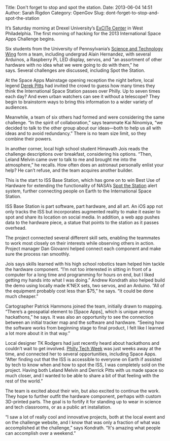 Title: Don't forget to stop and spot the station. 
Date: 2013-06-04 14:51
Author: Sarah Rigdon
Category: OpenGov
Slug: dont-forget-to-stop-and-spot-the-station

It’s Saturday morning at Drexel University’s [ExCITe Center][] in West
Philadelphia. The first morning of hacking for the 2013 International
Space Apps Challenge begins.

Six students from the University of Pennsylvania’s [Science and
Technology Wing][] form a team, including undergrad Alain
Hernandez, with several Arduinos, a Raspberry Pi, LED display, servos,
and "an assortment of other hardware with no idea what we were going to
do with them," he says. Several challenges are discussed, including Spot
the Station.

At the Space Apps Mainstage opening reception the night before, local
legend [Derek Pitts][] had invited the crowd to guess how many times
they think the International Space Station passes over Philly. Up to
seven times each day? And even urban watchers can see it without a
telescope? They begin to brainstorm ways to bring this information to a
wider variety of audiences.

Meanwhile, a team of six others had formed and were considering the same
challenge. “In the spirit of collaboration,” says teammate
Kai Ninomiya, “we decided to talk to the other group about our
ideas—both to help us all with ideas and to avoid redundancy.” There is
no team size limit, so they combine their powers.

In another corner, local high school student Himavath Jois reads the
challenge descriptions over breakfast, considering his options. “Then,
Leland Melvin came over to talk to me and brought me into the
atmosphere,” he recalls. How often does an astronaut personally enlist
your help? He can’t refuse, and the team acquires another builder.

This is the start to ISS Base Station, which has gone on to win Best Use
of Hardware for extending the functionality of NASA’s [Spot the
Station][] alert system, further connecting people on Earth to the
International Space Station.

ISS Base Station is part software, part hardware, and all art. An iOS
app not only tracks the ISS but incorporates augmented reality to make
it easier to spot and share its location on social media. In addition, a
web app pushes data to the hardware piece, a statue that points to the
station as it passes overhead.

The project connected several different skill sets, enabling the
teammates to work most closely on their interests while observing others
in action. Project manager Dan Giovanni helped connect each component
and make sure the process ran smoothly.

Jois says skills learned with his high school robotics team helped him
tackle the hardware component. “I’m not too interested in sitting in
front of a computer for a long time and programming for hours on end,
but I liked getting my hands into what I was doing.” Andrew Kondrath
also helped build the demo using locally made K’NEX sets, two servos,
and an Arduino. “All of the equipment probably cost less than \$75,” he
says. “It could be done much cheaper.”

Cartographer Patrick Hammons joined the team, initially drawn to
mapping. “There’s a geospatial element to [Space Apps], which is unique
among hackathons,” he says. It was also an opportunity to see the
connection between an initial tracker map and the software and hardware.
“Seeing how the software works from beginning stage to final product, I
felt like I learned a lot more about it in that way.”

Local designer TK Rodgers had just recently heard about hackathons and
couldn’t wait to get involved. [Philly Tech Week][] was just weeks away
at the time, and connected her to several opportunities, including Space
Apps. “After finding out that the ISS is accessible to everyone on Earth
if assisted by tech to know when and how to spot the ISS, I was
completely sold on the project. Having both Leland Melvin and Derrick
Pitts with us made space so much closer, and I wanted to be able to
share a bit of that feeling with the rest of the world.”

The team is excited about their win, but also excited to continue the
work. They hope to further outfit the hardware component, perhaps with
custom 3D-printed parts. The goal is to fortify it for standing up to
wear in science and tech classrooms, or as a public art installation.

“I saw a lot of really cool and innovative projects, both at the local
event and on the challenge website, and I know that was only a fraction
of what was accomplished at the challenge,” says Kondrath. “It's amazing
what people can accomplish over a weekend.”

  [ExCITe Center]: http://drexel.edu/excite/ "Drexel's ExCITe Center"
  [Science and Technology Wing]: http://www.stwing.upenn.edu/index.php
    "UPenn Science and Technology Wing"
  [Derek Pitts]: https://solarsystem.nasa.gov/people/profile.cfm?Code=PittsD
    "Derek Pitts"
  [Spot the Station]: http://spotthestation.nasa.gov/
    "NASA's Spot the Station"
  [Philly Tech Week]: http://phillytechweek.com/ "Philly Tech Week"
